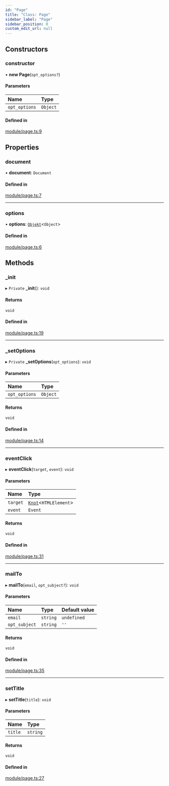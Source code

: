 ```yaml
---
id: "Page"
title: "Class: Page"
sidebar_label: "Page"
sidebar_position: 0
custom_edit_url: null
---
```


## Constructors

### constructor

• **new Page**(`opt_options?`)

#### Parameters

| Name | Type |
| :------ | :------ |
| `opt_options` | `Object` |

#### Defined in

[module/page.ts:9](https://github.com/siposdani87/sui-js/blob/ad456a5/src/module/page.ts#L9)

## Properties

### document

• **document**: `Document`

#### Defined in

[module/page.ts:7](https://github.com/siposdani87/sui-js/blob/ad456a5/src/module/page.ts#L7)

___

### options

• **options**: [`Objekt`](Objekt.md)<`Object`\>

#### Defined in

[module/page.ts:6](https://github.com/siposdani87/sui-js/blob/ad456a5/src/module/page.ts#L6)

## Methods

### \_init

▸ `Private` **_init**(): `void`

#### Returns

`void`

#### Defined in

[module/page.ts:19](https://github.com/siposdani87/sui-js/blob/ad456a5/src/module/page.ts#L19)

___

### \_setOptions

▸ `Private` **_setOptions**(`opt_options`): `void`

#### Parameters

| Name | Type |
| :------ | :------ |
| `opt_options` | `Object` |

#### Returns

`void`

#### Defined in

[module/page.ts:14](https://github.com/siposdani87/sui-js/blob/ad456a5/src/module/page.ts#L14)

___

### eventClick

▸ **eventClick**(`target`, `event`): `void`

#### Parameters

| Name | Type |
| :------ | :------ |
| `target` | [`Knot`](Knot.md)<`HTMLElement`\> |
| `event` | `Event` |

#### Returns

`void`

#### Defined in

[module/page.ts:31](https://github.com/siposdani87/sui-js/blob/ad456a5/src/module/page.ts#L31)

___

### mailTo

▸ **mailTo**(`email`, `opt_subject?`): `void`

#### Parameters

| Name | Type | Default value |
| :------ | :------ | :------ |
| `email` | `string` | `undefined` |
| `opt_subject` | `string` | `''` |

#### Returns

`void`

#### Defined in

[module/page.ts:35](https://github.com/siposdani87/sui-js/blob/ad456a5/src/module/page.ts#L35)

___

### setTitle

▸ **setTitle**(`title`): `void`

#### Parameters

| Name | Type |
| :------ | :------ |
| `title` | `string` |

#### Returns

`void`

#### Defined in

[module/page.ts:27](https://github.com/siposdani87/sui-js/blob/ad456a5/src/module/page.ts#L27)
